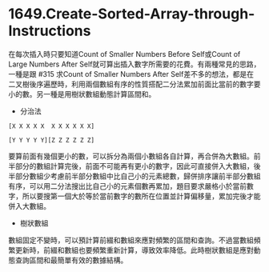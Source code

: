 # 1649.Create-Sorted-Array-through-Instructions

在每次插入時只要知道Count of Smaller Numbers Before Self或Count of Large Numbers After Self就可算出插入數字所需要的花費。有兩種常見的思路，一種是跟 #315 求Count of Smaller Numbers After Self差不多的想法，都是在二叉樹後序遍歷時，利用兩個數組有序的性質搭配二分法累加前面比當前的數字要小的數。另一種是用樹狀數組動態計算區間和。

- 分治法

```
[X X X X X  X X X X X X]

[Y Y Y Y Y][Z Z Z Z Z Z]
```

要算前面有幾個更小的數，可以拆分為兩個小數組各自計算，再合併為大數組。前半部分的數組計算完後，前面不可能再有更小的數字，因此可直接併入大數組，後半部分數組少考慮前半部分數組中比自己小的元素總數，歸併排序讓前半部分數組有序，可以用二分法搜出比自己小的元素個數再累加，題目要求嚴格小於當前數字，所以要搜第一個大於等於當前數字的數所在位置並計算偏移量，累加完後才能併入大數組。

- 樹狀數組

數組固定不變時，可以預計算前綴和數組來應對頻繁的區間和查詢。不過當數組頻繁更新時，前綴和數組也要頻繁重新計算，導致效率降低。此時樹狀數組是應對動態查詢區間和最簡單有效的數據結構。
